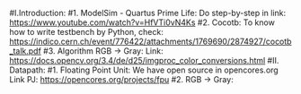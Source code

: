 #I.Introduction:
  #1.  ModelSim - Quartus Prime Life:
        Do step-by-step in link: https://www.youtube.com/watch?v=HfVTi0vN4Ks
  #2.  Cocotb:
        To know how to write testbench by Python, check: https://indico.cern.ch/event/776422/attachments/1769690/2874927/cocotb_talk.pdf
  #3.  Algorithm RGB -> Gray:
        Link: https://docs.opencv.org/3.4/de/d25/imgproc_color_conversions.html
#II. Datapath:
  #1. Floating Point Unit:
        We have open source in opencores.org 
        Link PJ: https://opencores.org/projects/fpu
  #2. RGB -> Gray:
